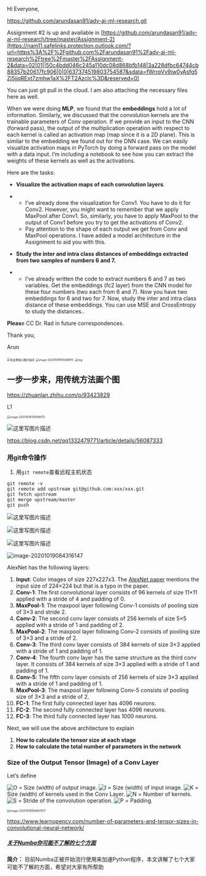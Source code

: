Hi Everyone,



https://github.com/arundasan91/adv-ai-ml-research.git

 

Assignment #2 is up and available in [https://github.com/arundasan91/adv-ai-ml-research/tree/master/Assignment-2](https://nam11.safelinks.protection.outlook.com/?url=https%3A%2F%2Fgithub.com%2Farundasan91%2Fadv-ai-ml-research%2Ftree%2Fmaster%2FAssignment-2&data=02|01||50c4bdd046c245a110dc08d868bfb148|3a228dfbc64744cb88357b20617fc906|0|0|637374519803754587&sdata=fWrrqVv9iw0yAsfg5Zj5jjqRExt7zmhw1aX%2FT2Azclc%3D&reserved=0)

You can just git pull in the cloud. I am also attaching the necessary files here as well.

 

When we were doing **MLP**, we found that the **embeddings** hold a lot of information. Similarly, we discussed that the convolution kernels are the trainable parameters of Conv operation. If we provide an input to the CNN (forward pass), the output of the multiplication operation with respect to each kernel is called an activation map (map since it is a 2D plane). This is similar to the embedding we found out for the DNN case. We can easily visualize activation maps in PyTorch by doing a forward pass on the model with a data input. I’m including a notebook to see how you can extract the weights of these kernels as well as the activations.

 

Here are the tasks:

 

- **Visualize the activation maps of each convolution layers**. 

- - I’ve already done the visualization for Conv1. You have to do it for Conv2. However, you might want to remember that we apply MaxPool after Conv1. So, similarly, you have to apply MaxPool to the output of Conv1 before you try to get the activations of Conv2. 
  - Pay attention to the shape of each output we get from Conv and MaxPool operations. I have added a model architecture in the Assignment to aid you with this.

- **Study the inter and intra class distances of embeddings extracted from two samples of numbers 6 and 7.** 

- -  I’ve already written the code to extract numbers 6 and 7 as two variables. Get the embeddings (fc2 layer) from the CNN model for these four numbers (two each from 6 and 7). Now you have two embeddings for 6 and two for 7. Now, study the inter and intra class distance of these embeddings. You can use MSE and CrossEntropy to study the distances..

 

**Pleas**e CC Dr. Rad in future correspondences.

 

Thank you,

Arun



<img src="${image}.assets/watermark,type_ZmFuZ3poZW5naGVpdGk,shadow_10,text_aHR0cHM6Ly9ibG9nLmNzZG4ubmV0L3FxXzMxMzQ3ODY5,size_16,color_FFFFFF,t_70.png" alt="在这里插入图片描述" style="zoom:50%;" />



<img src="${image}.assets/image-20201018110046915.png" alt="image-20201018110046915" style="zoom:50%;" />

<img src="${image}.assets/v2-124378df90b3ff1e24eb48c36af08dc9_1440w.jpg" alt="img" style="zoom:50%;" />

## 一步一步来，用传统方法画个图

https://zhuanlan.zhihu.com/p/93423829



L1

<img src="${image}.assets/image-20201018110936475.png" alt="image-20201018110936475" style="zoom:50%;" />

![这里写图片描述](https://img-blog.csdn.net/20170221001519228?watermark/2/text/aHR0cDovL2Jsb2cuY3Nkbi5uZXQvcXExMzMyNDc5Nzcx/font/5a6L5L2T/fontsize/400/fill/I0JBQkFCMA==/dissolve/70/gravity/SouthEast)

https://blog.csdn.net/qq1332479771/article/details/56087333



### **用git命令操作**

1. 用`git remote`查看远程主机状态

```
git remote -v 
git remote add upstream git@github.com:xxx/xxx.git
git fetch upstream
git merge upstream/master
git push 
```

![这里写图片描述](https://img-blog.csdn.net/20170221095054215?watermark/2/text/aHR0cDovL2Jsb2cuY3Nkbi5uZXQvcXExMzMyNDc5Nzcx/font/5a6L5L2T/fontsize/400/fill/I0JBQkFCMA==/dissolve/70/gravity/SouthEast)

![这里写图片描述](https://img-blog.csdn.net/20170221095105168?watermark/2/text/aHR0cDovL2Jsb2cuY3Nkbi5uZXQvcXExMzMyNDc5Nzcx/font/5a6L5L2T/fontsize/400/fill/I0JBQkFCMA==/dissolve/70/gravity/SouthEast)

![这里写图片描述](https://img-blog.csdn.net/20170221095114372?watermark/2/text/aHR0cDovL2Jsb2cuY3Nkbi5uZXQvcXExMzMyNDc5Nzcx/font/5a6L5L2T/fontsize/400/fill/I0JBQkFCMA==/dissolve/70/gravity/SouthEast)



![image-20201019084316147](${image}.assets/image-20201019084316147.png)

AlexNet has the following layers:

1. **Input**: Color images of size 227x227x3. The [AlexNet paper](https://papers.nips.cc/paper/4824-imagenet-classification-with-deep-convolutional-neural-networks.pdf) mentions the input size of 224×224 but that is a typo in the paper.
2. **Conv-1**: The first convolutional layer consists of 96 kernels of size 11×11 applied with a stride of 4 and padding of 0.
3. **MaxPool-1**: The maxpool layer following Conv-1 consists of pooling size of 3×3 and stride 2.
4. **Conv-2**: The second conv layer consists of 256 kernels of size 5×5 applied with a stride of 1 and padding of 2.
5. **MaxPool-2**: The maxpool layer following Conv-2 consists of pooling size of 3×3 and a stride of 2.
6. **Conv-3**: The third conv layer consists of 384 kernels of size 3×3 applied with a stride of 1 and padding of 1.
7. **Conv-4**: The fourth conv layer has the same structure as the third conv layer. It consists of 384 kernels of size 3×3 applied with a stride of 1 and padding of 1.
8. **Conv-5**: The fifth conv layer consists of 256 kernels of size 3×3 applied with a stride of 1 and padding of 1.
9. **MaxPool-3**: The maxpool layer following Conv-5 consists of pooling size of 3×3 and a stride of 2.
10. **FC-1**: The first fully connected layer has 4096 neurons.
11. **FC-2**: The second fully connected layer has 4096 neurons.
12. **FC-3**: The third fully connected layer has 1000 neurons.



Next, we will use the above architecture to explain

1. **How to calculate the tensor size at each stage**
2. **How to calculate the total number of parameters in the network**

### Size of the Output Tensor (Image) of a Conv Layer

Let’s define

![O](https://www.learnopencv.com/wp-content/ql-cache/quicklatex.com-052923e2422ff88cfa7ebfc711b137cd_l3.png) = Size (width) of output image.
![I](https://www.learnopencv.com/wp-content/ql-cache/quicklatex.com-ca2b1f375fecf1f1d2741f9a14018727_l3.png) = Size (width) of input image.
![K](https://www.learnopencv.com/wp-content/ql-cache/quicklatex.com-b760ebc707e08dd6e1888ea8da4c2454_l3.png) = Size (width) of kernels used in the Conv Layer.
![N](https://www.learnopencv.com/wp-content/ql-cache/quicklatex.com-b57494e2a3f4838b8025f0fe6e89db99_l3.png) = Number of kernels.
![S](https://www.learnopencv.com/wp-content/ql-cache/quicklatex.com-6046e01a81406b0611d267d68b760dfb_l3.png) = Stride of the convolution operation.
![P](https://www.learnopencv.com/wp-content/ql-cache/quicklatex.com-9916fdad998330de25d5da31eefc2126_l3.png) = Padding.

<img src="${image}.assets/image-20201019084807677.png" alt="image-20201019084807677" style="zoom:50%;" />



https://www.learnopencv.com/number-of-parameters-and-tensor-sizes-in-convolutional-neural-network/

##### [关于Numba你可能不了解的七个方面](https://developer.aliyun.com/article/222523)

**简介：** 目前Numba正被开始流行使用来加速Python程序，本文讲解了七个大家可能不了解的方面，希望对大家有所帮助


